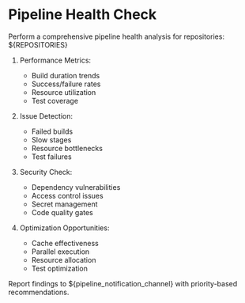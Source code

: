 # Pipeline Health Check

Perform a comprehensive pipeline health analysis for repositories: ${REPOSITORIES}

1. Performance Metrics:
   - Build duration trends
   - Success/failure rates
   - Resource utilization
   - Test coverage

2. Issue Detection:
   - Failed builds
   - Slow stages
   - Resource bottlenecks
   - Test failures

3. Security Check:
   - Dependency vulnerabilities
   - Access control issues
   - Secret management
   - Code quality gates

4. Optimization Opportunities:
   - Cache effectiveness
   - Parallel execution
   - Resource allocation
   - Test optimization

Report findings to ${pipeline_notification_channel} with priority-based recommendations. 